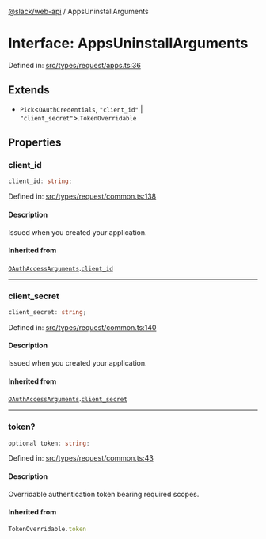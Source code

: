 [@slack/web-api](../index.md) / AppsUninstallArguments

# Interface: AppsUninstallArguments

Defined in: [src/types/request/apps.ts:36](https://github.com/slackapi/node-slack-sdk/blob/main/packages/web-api/src/types/request/apps.ts#L36)

## Extends

- `Pick`\<`OAuthCredentials`, `"client_id"` \| `"client_secret"`\>.`TokenOverridable`

## Properties

### client\_id

```ts
client_id: string;
```

Defined in: [src/types/request/common.ts:138](https://github.com/slackapi/node-slack-sdk/blob/main/packages/web-api/src/types/request/common.ts#L138)

#### Description

Issued when you created your application.

#### Inherited from

[`OAuthAccessArguments`](OAuthAccessArguments.md).[`client_id`](OAuthAccessArguments.md#client_id)

***

### client\_secret

```ts
client_secret: string;
```

Defined in: [src/types/request/common.ts:140](https://github.com/slackapi/node-slack-sdk/blob/main/packages/web-api/src/types/request/common.ts#L140)

#### Description

Issued when you created your application.

#### Inherited from

[`OAuthAccessArguments`](OAuthAccessArguments.md).[`client_secret`](OAuthAccessArguments.md#client_secret)

***

### token?

```ts
optional token: string;
```

Defined in: [src/types/request/common.ts:43](https://github.com/slackapi/node-slack-sdk/blob/main/packages/web-api/src/types/request/common.ts#L43)

#### Description

Overridable authentication token bearing required scopes.

#### Inherited from

```ts
TokenOverridable.token
```
